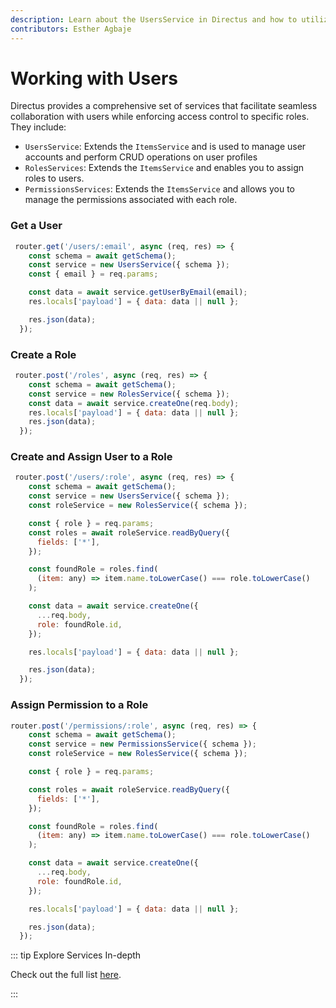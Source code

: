 ```yaml
---
description: Learn about the UsersService in Directus and how to utilize them when building extensions.
contributors: Esther Agbaje
---
```


# Working with Users

Directus provides a comprehensive set of services that facilitate seamless collaboration with users while enforcing
access control to specific roles. They include:

- `UsersService`: Extends the `ItemsService` and is used to manage user accounts and perform CRUD operations on user
  profiles
- `RolesServices`: Extends the `ItemsService` and enables you to assign roles to users.
- `PermissionsServices`: Extends the `ItemsService` and allows you to manage the permissions associated with each role.

### Get a User

```js
 router.get('/users/:email', async (req, res) => {
    const schema = await getSchema();
    const service = new UsersService({ schema });
    const { email } = req.params;

    const data = await service.getUserByEmail(email);
    res.locals['payload'] = { data: data || null };

    res.json(data);
  });
```

### Create a Role

```js
 router.post('/roles', async (req, res) => {
    const schema = await getSchema();
    const service = new RolesService({ schema });
    const data = await service.createOne(req.body);
    res.locals['payload'] = { data: data || null };
    res.json(data);
  });
```

### Create and Assign User to a Role

```js
 router.post('/users/:role', async (req, res) => {
    const schema = await getSchema();
    const service = new UsersService({ schema });
    const roleService = new RolesService({ schema });

    const { role } = req.params;
    const roles = await roleService.readByQuery({
      fields: ['*'],
    });

    const foundRole = roles.find(
      (item: any) => item.name.toLowerCase() === role.toLowerCase()
    );

    const data = await service.createOne({
      ...req.body,
      role: foundRole.id,
    });

    res.locals['payload'] = { data: data || null };

    res.json(data);
  });
```

### Assign Permission to a Role

```js
router.post('/permissions/:role', async (req, res) => {
    const schema = await getSchema();
    const service = new PermissionsService({ schema });
    const roleService = new RolesService({ schema });

    const { role } = req.params;

    const roles = await roleService.readByQuery({
      fields: ['*'],
    });

    const foundRole = roles.find(
      (item: any) => item.name.toLowerCase() === role.toLowerCase()
    );

    const data = await service.createOne({
      ...req.body,
      role: foundRole.id,
    });

    res.locals['payload'] = { data: data || null };

    res.json(data);
  });
```

::: tip Explore Services In-depth

Check out the full list
[here](https://github.com/directus/directus/blob/bbefc62ef4727edb0b25eaafb6bb44273f79f834/api/src/services/users.ts).

:::
